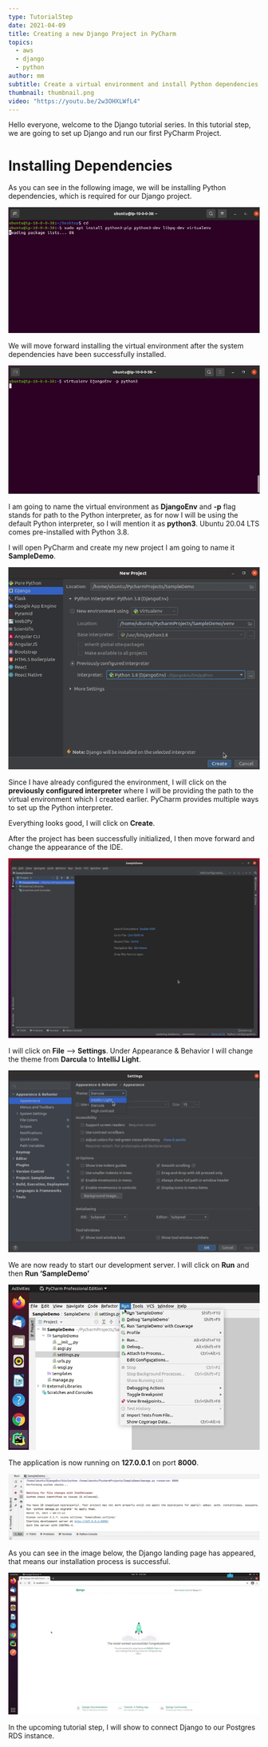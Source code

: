 ```yaml
---
type: TutorialStep
date: 2021-04-09
title: Creating a new Django Project in PyCharm
topics:
  - aws
  - django
  - python
author: mm
subtitle: Create a virtual environment and install Python dependencies.
thumbnail: thumbnail.png
video: "https://youtu.be/2w3OHXLWfL4"
---
```


Hello everyone, welcome to the Django tutorial series.
In this tutorial step, we are going to set up Django and run
our first PyCharm Project.

# Installing Dependencies

As you can see in the following image, we will be installing Python dependencies,
which is required for our Django project.

![python_dependencies](steps/step1.png)

We will move forward installing the virtual environment after the system
dependencies have been successfully installed.

![python_dependencies_2](steps/step2.png)

I am going to name the virtual environment as **DjangoEnv** and **-p** flag
stands for path to the Python interpreter, as for now I will be using the
default Python interpreter, so I will mention it as **python3**. Ubuntu 20.04 LTS
comes pre-installed with Python 3.8.

I will open PyCharm and create my new project I am going to name it **SampleDemo**.

![python_dependencies_3](steps/step3.png)

Since I have already configured the environment, I will click on the
**previously configured interpreter** where I will be providing the path to
the virtual environment which I created earlier. PyCharm provides multiple
ways to set up the Python interpreter.

Everything looks good, I will click on **Create**.

After the project has been successfully initialized, I then move forward
and change the appearance of the IDE.

![pycharm_django_project_1](steps/step4.png)

I will click on **File** --> **Settings**. Under Appearance & Behavior I will
change the theme from **Darcula** to **IntelliJ Light**.

![pycharm_django_project_2](steps/step5.png)

We are now ready to start our development server. I will click on **Run**
and then **Run ‘SampleDemo’**

![pycharm_django_project_3](steps/step6.png)

The application is now running on **127.0.0.1** on port **8000**.

![pycharm_django_project_4](steps/step7.png)

As you can see in the image below, the Django landing page has appeared, that means
our installation process is successful.

![pycharm_django_project_5](steps/step8.png)

In the upcoming tutorial step, I will show to connect Django to our Postgres RDS instance.
